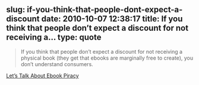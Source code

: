 slug: if-you-think-that-people-dont-expect-a-discount
date: 2010-10-07 12:38:17
title: If you think that people don’t expect a discount for not receiving a...
type: quote
---

> If you think that people don’t expect a discount for not receiving a physical book (they get that ebooks are marginally free to create), you don’t understand consumers.

[Let’s Talk About Ebook Piracy](http://feedproxy.google.com/~r/TheNextWeb/~3/tRsDM7pLtPw/)

